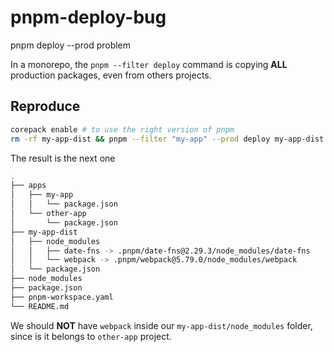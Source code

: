 # pnpm-deploy-bug

pnpm deploy --prod problem

In a monorepo, the `pnpm --filter deploy` command is copying **ALL** production packages, even from others projects.

## Reproduce
```sh
corepack enable # to use the right version of pnpm
rm -rf my-app-dist && pnpm --filter "my-app" --prod deploy my-app-dist
```

The result is the next one

```sh
.
├── apps
│   ├── my-app
│   │   └── package.json
│   └── other-app
│       └── package.json
├── my-app-dist
│   ├── node_modules
│   │   ├── date-fns -> .pnpm/date-fns@2.29.3/node_modules/date-fns
│   │   └── webpack -> .pnpm/webpack@5.79.0/node_modules/webpack
│   └── package.json
├── node_modules
├── package.json
├── pnpm-workspace.yaml
└── README.md
```

We should **NOT** have `webpack` inside our `my-app-dist/node_modules` folder, since is it belongs to `other-app` project.
